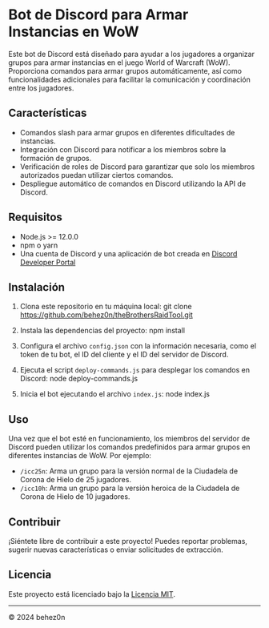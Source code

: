 # Bot de Discord para Armar Instancias en WoW

Este bot de Discord está diseñado para ayudar a los jugadores a organizar grupos para armar instancias en el juego World of Warcraft (WoW). Proporciona comandos para armar grupos automáticamente, así como funcionalidades adicionales para facilitar la comunicación y coordinación entre los jugadores.

## Características

- Comandos slash para armar grupos en diferentes dificultades de instancias.
- Integración con Discord para notificar a los miembros sobre la formación de grupos.
- Verificación de roles de Discord para garantizar que solo los miembros autorizados puedan utilizar ciertos comandos.
- Despliegue automático de comandos en Discord utilizando la API de Discord.

## Requisitos

- Node.js >= 12.0.0
- npm o yarn
- Una cuenta de Discord y una aplicación de bot creada en [Discord Developer Portal](https://discord.com/developers/applications)

## Instalación

1. Clona este repositorio en tu máquina local: git clone https://github.com/behez0n/theBrothersRaidTool.git

2. Instala las dependencias del proyecto: npm install

3. Configura el archivo `config.json` con la información necesaria, como el token de tu bot, el ID del cliente y el ID del servidor de Discord.

4. Ejecuta el script `deploy-commands.js` para desplegar los comandos en Discord: node deploy-commands.js

5. Inicia el bot ejecutando el archivo `index.js`: node index.js


## Uso

Una vez que el bot esté en funcionamiento, los miembros del servidor de Discord pueden utilizar los comandos predefinidos para armar grupos en diferentes instancias de WoW. Por ejemplo:

- `/icc25n`: Arma un grupo para la versión normal de la Ciudadela de Corona de Hielo de 25 jugadores.
- `/icc10h`: Arma un grupo para la versión heroica de la Ciudadela de Corona de Hielo de 10 jugadores.

## Contribuir

¡Siéntete libre de contribuir a este proyecto! Puedes reportar problemas, sugerir nuevas características o enviar solicitudes de extracción.

## Licencia

Este proyecto está licenciado bajo la [Licencia MIT](LICENSE).

---

© 2024 behez0n
